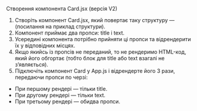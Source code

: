 Cтворення компонента Card.jsx (версія V2)

1. Створіть компонент Card.jsx, який повертає таку структуру — (посилання на приклад структури).
2. Компонент приймає два пропси: title і text.
3. Усередині компонента потрібно прийняти ці пропси та відрендерити їх у відповідних місцях.
4. Якщо якийсь із пропсів не переданий, то не рендеримо HTML-код, який його обгортає (тобто блок для title або text взагалі не з’являється).
5. Підключіть компонент Card у App.js і відрендерте його 3 рази, передаючи пропси по черзі:
- При першому рендері — тільки title.
- При другому рендері — тільки text. 
- При третьому рендері — обидва пропси.
